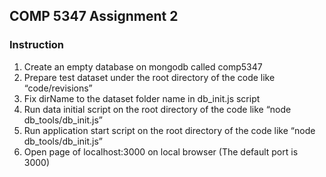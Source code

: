 ## COMP 5347 Assignment 2

### Instruction
1. Create an empty database on mongodb called comp5347
2. Prepare test dataset under the root directory of the code like “code/revisions”
3. Fix dirName to the dataset folder name in db_init.js script
4. Run data initial script on the root directory of the code like “node db_tools/db_init.js”
5. Run application start script on the root directory of the code like “node
db_tools/db_init.js”
6. Open page of localhost:3000 on local browser (The default port is 3000)
